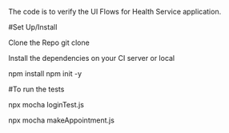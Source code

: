 The code is to verify the UI Flows for Health Service application.

#Set Up/Install

Clone the Repo
git clone

Install the dependencies on your CI server or local

npm install
npm init -y

#To run the tests

npx mocha loginTest.js

npx mocha makeAppointment.js
